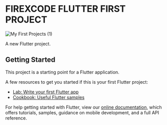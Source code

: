 # FIREXCODE FLUTTER FIRST PROJECT 

![My First Projects (1)](https://user-images.githubusercontent.com/80044008/115935042-fdd8ad80-a4af-11eb-9e78-fe07a17da041.png)


A new Flutter project.

## Getting Started

This project is a starting point for a Flutter application.

A few resources to get you started if this is your first Flutter project:

- [Lab: Write your first Flutter app](https://flutter.dev/docs/get-started/codelab)
- [Cookbook: Useful Flutter samples](https://flutter.dev/docs/cookbook)

For help getting started with Flutter, view our
[online documentation](https://flutter.dev/docs), which offers tutorials,
samples, guidance on mobile development, and a full API reference.
